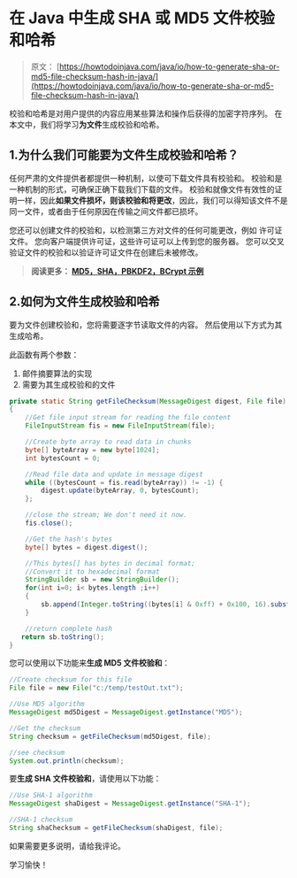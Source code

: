 # 在 Java 中生成 SHA 或 MD5 文件校验和哈希

> 原文： [https://howtodoinjava.com/java/io/how-to-generate-sha-or-md5-file-checksum-hash-in-java/](https://howtodoinjava.com/java/io/how-to-generate-sha-or-md5-file-checksum-hash-in-java/)

校验和哈希是对用户提供的内容应用某些算法和操作后获得的加密字符序列。 在本文中，我们将学习**为文件**生成校验和哈希。

## 1.为什么我们可能要为文件生成校验和哈希？

任何严肃的文件提供者都提供一种机制，以使可下载文件具有校验和。 校验和是一种机制的形式，可确保正确下载我们下载的文件。 校验和就像文件有效性的证明一样，因此**如果文件损坏，则该校验和将更改**，因此，我们可以得知该文件不是同一文件，或者由于任何原因在传输之间文件都已损坏。

您还可以创建文件的校验和，以检测第三方对文件的任何可能更改，例如 许可证文件。 您向客户端提供许可证，这些许可证可以上传到您的服务器。 您可以交叉验证文件的校验和以验证许可证文件在创建后未被修改。

> **阅读更多： [MD5，SHA，PBKDF2，BCrypt 示例](https://howtodoinjava.com/security/how-to-generate-secure-password-hash-md5-sha-pbkdf2-bcrypt-examples/)**

## 2.如何为文件生成校验和哈希

要为文件创建校验和，您将需要逐字节读取文件的内容。 然后使用以下方式为其生成哈希。

此函数有两个参数：

1.  邮件摘要算法的实现
2.  需要为其生成校验和的文件

```java
private static String getFileChecksum(MessageDigest digest, File file) throws IOException
{
	//Get file input stream for reading the file content
	FileInputStream fis = new FileInputStream(file);

	//Create byte array to read data in chunks
	byte[] byteArray = new byte[1024];
	int bytesCount = 0; 

	//Read file data and update in message digest
	while ((bytesCount = fis.read(byteArray)) != -1) {
		digest.update(byteArray, 0, bytesCount);
	};

	//close the stream; We don't need it now.
	fis.close();

	//Get the hash's bytes
	byte[] bytes = digest.digest();

	//This bytes[] has bytes in decimal format;
	//Convert it to hexadecimal format
	StringBuilder sb = new StringBuilder();
	for(int i=0; i< bytes.length ;i++)
	{
		sb.append(Integer.toString((bytes[i] & 0xff) + 0x100, 16).substring(1));
	}

	//return complete hash
   return sb.toString();
}

```

您可以使用以下功能来**生成 MD5 文件校验和**：

```java
//Create checksum for this file
File file = new File("c:/temp/testOut.txt");

//Use MD5 algorithm
MessageDigest md5Digest = MessageDigest.getInstance("MD5");

//Get the checksum
String checksum = getFileChecksum(md5Digest, file);

//see checksum
System.out.println(checksum);

```

要**生成 SHA 文件校验和**，请使用以下功能：

```java
//Use SHA-1 algorithm
MessageDigest shaDigest = MessageDigest.getInstance("SHA-1");

//SHA-1 checksum 
String shaChecksum = getFileChecksum(shaDigest, file);

```

如果需要更多说明，请给我评论。

学习愉快！